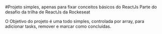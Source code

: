 #Projeto simples, apenas para fixar conceitos básicos do ReactJs
Parte do desafio da trilha de ReactJs da Rockeseat

O Objetivo do projeto é uma todo simples, controlada por array, para adicionar tasks, remover e marcar como concluídas.